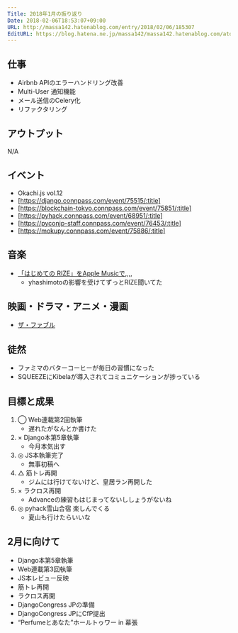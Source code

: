 ```yaml
---
Title: 2018年1月の振り返り
Date: 2018-02-06T18:53:07+09:00
URL: http://massa142.hatenablog.com/entry/2018/02/06/185307
EditURL: https://blog.hatena.ne.jp/massa142/massa142.hatenablog.com/atom/entry/8599973812344375659
---
```


## 仕事
+ Airbnb APIのエラーハンドリング改善
+ Multi-User 通知機能
+ メール送信のCelery化
+ リファクタリング

## アウトプット
N/A

## イベント
+ Okachi.js vol.12
+ [https://django.connpass.com/event/75515/:title]
+ [https://blockchain-tokyo.connpass.com/event/75851/:title]
+ [https://pyhack.connpass.com/event/68951/:title]
+ [https://pyconjp-staff.connpass.com/event/76453/:title]
+ [https://mokupy.connpass.com/event/75886/:title]

## 音楽
+ [「はじめての RIZE」をApple Musicで](https://itunes.apple.com/jp/playlist/%E3%81%AF%E3%81%98%E3%82%81%E3%81%A6%E3%81%AE-rize/pl.ccf7b9aa9cee46a2b611d841a87a42e5),,,,
	+ yhashimotoの影響を受けてずっとRIZE聞いてた 
		
## 映画・ドラマ・アニメ・漫画
* [ザ・ファブル](http://amzn.to/2nBhkxX)

## 徒然
* ファミマのバターコーヒーが毎日の習慣になった
* SQUEEZEにKibelaが導入されてコミュニケーションが捗っている

## 目標と成果
1. ◯ Web連載第2回執筆
    + 遅れたがなんとか書けた　
1. × Django本第5章執筆
    + 今月本気出す
1. ◎ JS本執筆完了
    + 無事初稿へ
1. △ 筋トレ再開
    + ジムには行けてないけど、皇居ラン再開した
1. × ラクロス再開
	+ Advanceの練習もはじまってないししょうがないね
1. ◎ pyhack雪山合宿 楽しんでくる
	+ 夏山も行けたらいいな

## 2月に向けて
+ Django本第5章執筆
+ Web連載第3回執筆
+ JS本レビュー反映
+ 筋トレ再開
+ ラクロス再開
+ DjangoCongress JPの準備
+ DjangoCongress JPにCfP提出
+  “Perfumeとあなた”ホールトゥワー in 幕張
